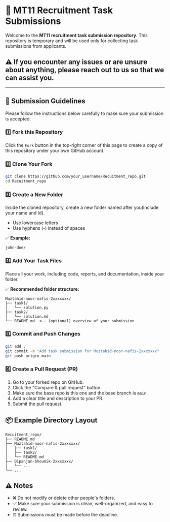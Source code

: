 # 📁 MT11 Recruitment Task Submissions
Welcome to the **MT11 recruitment task submission repository**. This repository is temporary and will be used only for collecting task submissions from applicants.

## ⚠️ If you encounter any issues or are unsure about anything, please reach out to us so that we can assist you.
---

## 🚀 Submission Guidelines
Please follow the instructions below carefully to make sure your submission is accepted.

### 1️⃣ Fork this Repository
Click the `Fork` button in the top-right corner of this page to create a copy of this repository under your own GitHub account.

### 2️⃣ Clone Your Fork
```bash
git clone https://github.com/your_username/Recuitment_repo.git
cd Recuitment_repo
```
### 3️⃣ Create a New Folder
Inside the cloned repository, create a new folder named after you(Include your name and Id).

- Use lowercase letters
- Use hyphens (-) instead of spaces

✅ **Example:**
```
john-doe/
```

### 4️⃣ Add Your Task Files
Place all your work, including code, reports, and documentation, inside your folder.

✅ **Recommended folder structure:**
```
Muztahid-noor-nafis-2xxxxxxx/
├── task1/
│   └── solution.py
├── task2/
│   └── solution.md
└── README.md  <-- (optional) overview of your submission
```

### 5️⃣ Commit and Push Changes
```bash
git add .
git commit -m "Add task submission for Muztahid-noor-nafis-2xxxxxxx"
git push origin main
```

### 6️⃣ Create a Pull Request (PR)
1. Go to your forked repo on GitHub.
2. Click the "Compare & pull request" button.
3. Make sure the base repo is this one and the base branch is `main`.
4. Add a clear title and description to your PR.
5. Submit the pull request.

## 📦 Example Directory Layout
```
Recuitment_repo/
├── README.md
├── Muztahid-noor-nafis-2xxxxxxx/
│   ├── task1/
│   ├── task2/
│   └── README.md
├── Dipanjan-bhoumik-2xxxxxxx/
│   └── ...
└── ...
```

## ⚠️ Notes
- ❌ Do not modify or delete other people's folders.
- ✅ Make sure your submission is clean, well-organized, and easy to review.
- ⏰ Submissions must be made before the deadline.
